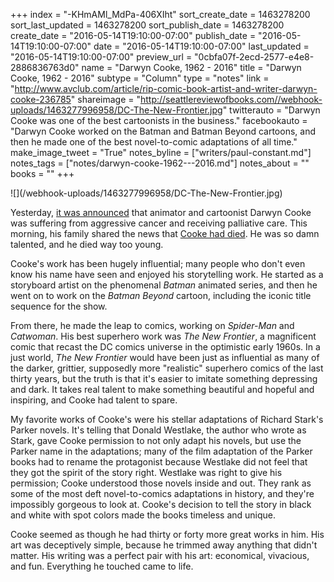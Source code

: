 +++
index = "-KHmAMl_MdPa-406XIht"
sort_create_date = 1463278200
sort_last_updated = 1463278200
sort_publish_date = 1463278200
create_date = "2016-05-14T19:10:00-07:00"
publish_date = "2016-05-14T19:10:00-07:00"
date = "2016-05-14T19:10:00-07:00"
last_updated = "2016-05-14T19:10:00-07:00"
preview_url = "0cbfa07f-2ecd-2577-e4e8-2886836763d0"
name = "Darwyn Cooke, 1962 - 2016"
title = "Darwyn Cooke, 1962 - 2016"
subtype = "Column"
type = "notes"
link = "http://www.avclub.com/article/rip-comic-book-artist-and-writer-darwyn-cooke-236785"
shareimage = "http://seattlereviewofbooks.com//webhook-uploads/1463277996958/DC-The-New-Frontier.jpg"
twitterauto = "Darwyn Cooke was one of the best cartoonists in the business."
facebookauto = "Darwyn Cooke worked on the Batman and Batman Beyond cartoons, and then he made one of the best novel-to-comic adaptations of all time."
make_image_tweet = "True"
notes_byline = ["writers/paul-constant.md"]
notes_tags = ["notes/darwyn-cooke-1962---2016.md"]
notes_about = ""
books = ""
+++
<p class="image">![](/webhook-uploads/1463277996958/DC-The-New-Frontier.jpg)</p>

Yesterday, [it was announced](http://www.comicsbeat.com/darwyn-cooke-undergoing-palliative-care-for-aggressive-cancer/) that animator and cartoonist Darwyn Cooke was suffering from aggressive cancer and receiving palliative care. This morning, his family shared the news that [Cooke had died](http://www.avclub.com/article/rip-comic-book-artist-and-writer-darwyn-cooke-236785). He was so damn talented, and he died way too young.

Cooke's work has been hugely influential; many people who don't even know his name have seen and enjoyed his storytelling work. He started as a storyboard artist on the phenomenal *Batman* animated series, and then he went on to work on the *Batman Beyond* cartoon, including the iconic title sequence for the show.

From there, he made the leap to comics, working on *Spider-Man* and *Catwoman*. His best superhero work was *The New Frontier*, a magnificent comic that recast the DC comics universe in the optimistic early 1960s. In a just world, *The New Frontier* would have been just as influential as many of the darker, grittier, supposedly more "realistic" superhero comics of the last thirty years, but the truth is that it's easier to imitate something depressing and dark. It takes real talent to make something beautiful and hopeful and inspiring, and Cooke had talent to spare.

My favorite works of Cooke's were his stellar adaptations of Richard Stark's Parker novels. It's telling that Donald Westlake, the author who wrote as Stark, gave Cooke permission to not only adapt his novels, but use the Parker name in the adaptations; many of the film adaptation of the Parker books had to rename the protagonist because Westlake did not feel that they got the spirit of the story right. Westlake was right to give his permission; Cooke understood those novels inside and out. They rank as some of the most deft novel-to-comics adaptations in history, and they're impossibly gorgeous to look at. Cooke's decision to tell the story in black and white with spot colors made the books timeless and unique.

Cooke seemed as though he had thirty or forty more great works in him. His art was deceptively simple, because he trimmed away anything that didn't matter. His writing was a perfect pair with his art: economical, vivacious, and fun. Everything he touched came to life.